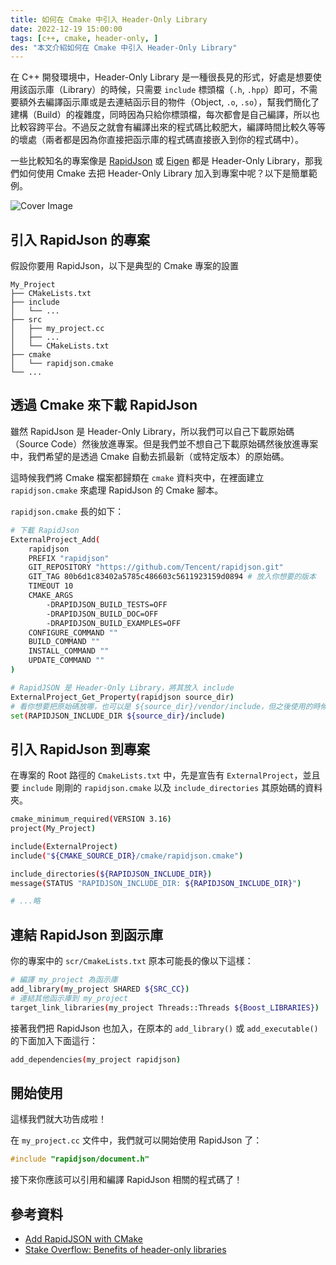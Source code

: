 ```yaml
---
title: 如何在 Cmake 中引入 Header-Only Library
date: 2022-12-19 15:00:00
tags: [c++, cmake, header-only, ]
des: "本文介紹如何在 Cmake 中引入 Header-Only Library"
---
```


在 C++ 開發環境中，Header-Only Library 是一種很長見的形式，好處是想要使用該函示庫（Library）的時候，只需要 `include` 標頭檔（`.h`, `.hpp`）即可，不需要額外去編譯函示庫或是去連結函示目的物件（Object, `.o`, `.so`），幫我們簡化了建構（Build）的複雜度，同時因為只給你標頭檔，每次都會是自己編譯，所以也比較容跨平台。不過反之就會有編譯出來的程式碼比較肥大，編譯時間比較久等等的壞處（兩者都是因為你直接把函示庫的程式碼直接嵌入到你的程式碼中）。

一些比較知名的專案像是 [RapidJson](https://github.com/Tencent/rapidjson) 或 [Eigen](https://eigen.tuxfamily.org/dox/GettingStarted.html) 都是 Header-Only Library，那我們如何使用 Cmake 去把 Header-Only Library 加入到專案中呢？以下是簡單範例。

![Cover Image](https://user-images.githubusercontent.com/18013815/208432889-84323b86-e97e-4a74-9cc7-87c299045d5a.png)

## 引入 RapidJson 的專案

假設你要用 RapidJson，以下是典型的 Cmake 專案的設置

```log
My_Project
├── CMakeLists.txt
├── include
│   └── ...
├── src
│   ├── my_project.cc
│   ├── ...
│   └── CMakeLists.txt
├── cmake
│   └── rapidjson.cmake
└── ...
```

## 透過 Cmake 來下載 RapidJson

雖然 RapidJson 是 Header-Only Library，所以我們可以自己下載原始碼（Source Code）然後放進專案。但是我們並不想自己下載原始碼然後放進專案中，我們希望的是透過 Cmake 自動去抓最新（或特定版本）的原始碼。

這時候我們將 Cmake 檔案都歸類在 `cmake` 資料夾中，在裡面建立 `rapidjson.cmake` 來處理 RapidJson 的 Cmake 腳本。

`rapidjson.cmake` 長的如下：

```bash
# 下載 RapidJson
ExternalProject_Add(
    rapidjson
    PREFIX "rapidjson"
    GIT_REPOSITORY "https://github.com/Tencent/rapidjson.git"
    GIT_TAG 80b6d1c83402a5785c486603c5611923159d0894 # 放入你想要的版本
    TIMEOUT 10
    CMAKE_ARGS
        -DRAPIDJSON_BUILD_TESTS=OFF
        -DRAPIDJSON_BUILD_DOC=OFF
        -DRAPIDJSON_BUILD_EXAMPLES=OFF
    CONFIGURE_COMMAND ""
    BUILD_COMMAND ""
    INSTALL_COMMAND ""
    UPDATE_COMMAND ""
)

# RapidJSON 是 Header-Only Library，將其放入 include
ExternalProject_Get_Property(rapidjson source_dir)
# 看你想要把原始碼放哪，也可以是 ${source_dir}/vendor/include，但之後使用的時候要注意路徑
set(RAPIDJSON_INCLUDE_DIR ${source_dir}/include)
```

## 引入 RapidJson 到專案

在專案的 Root 路徑的 `CmakeLists.txt` 中，先是宣告有 `ExternalProject`，並且要 `include` 剛剛的 `rapidjson.cmake`  以及 `include_directories` 其原始碼的資料夾。

```bash
cmake_minimum_required(VERSION 3.16)
project(My_Project)

include(ExternalProject)
include("${CMAKE_SOURCE_DIR}/cmake/rapidjson.cmake")

include_directories(${RAPIDJSON_INCLUDE_DIR})
message(STATUS "RAPIDJSON_INCLUDE_DIR: ${RAPIDJSON_INCLUDE_DIR}")

# ...略
```

## 連結 RapidJson 到函示庫

你的專案中的 `scr/CmakeLists.txt` 原本可能長的像以下這樣：

```bash
# 編譯 my_project 為函示庫
add_library(my_project SHARED ${SRC_CC})
# 連結其他函示庫到 my_project
target_link_libraries(my_project Threads::Threads ${Boost_LIBRARIES})
```

接著我們把 RapidJson 也加入，在原本的 `add_library()` 或 `add_executable()` 的下面加入下面這行：

```bash
add_dependencies(my_project rapidjson)
```

## 開始使用

這樣我們就大功告成啦！

在 `my_project.cc` 文件中，我們就可以開始使用 RapidJson 了：

```cpp
#include "rapidjson/document.h"
```

接下來你應該可以引用和編譯 RapidJson 相關的程式碼了！

## 參考資料

- [Add RapidJSON with CMake](https://www.jibbow.com/posts/rapidjson-cmake/)
- [Stake Overflow: Benefits of header-only libraries](https://stackoverflow.com/questions/12671383/benefits-of-header-only-libraries)
